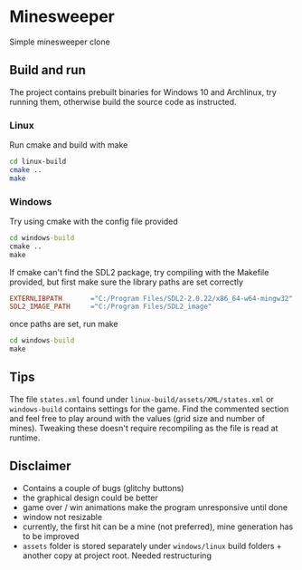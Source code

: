 # Minesweeper
Simple minesweeper clone

## Build and run
The project contains prebuilt binaries for Windows 10 and Archlinux, try running them, otherwise build the source code as instructed.
### Linux
Run cmake and build with make
```bash
cd linux-build
cmake ..
make
```
### Windows
Try using cmake with the config file provided
```cmd
cd windows-build
cmake ..
make
```
If cmake can't find the SDL2 package, try compiling with the Makefile provided, but first make sure the library paths are set correctly
```Makefile
EXTERNLIBPATH		="C:/Program Files/SDL2-2.0.22/x86_64-w64-mingw32"
SDL2_IMAGE_PATH		="C:/Program Files/SDL2_image"
```
once paths are set, run make
```cmd
cd windows-build
make
```

## Tips
The file ```states.xml``` found under ```linux-build/assets/XML/states.xml``` or ```windows-build``` contains settings for the game. Find the commented section and feel free to play around with the values (grid size and number of mines). Tweaking these doesn't require recompiling as the file is read at runtime.

## Disclaimer
- Contains a couple of bugs (glitchy buttons)
- the graphical design could be better
- game over / win animations make the program unresponsive until done
- window not resizable
- currently, the first hit can be a mine (not preferred), mine generation has to be improved
- ```assets``` folder is stored separately under ```windows/linux``` build folders + another copy at project root. Needed restructuring
